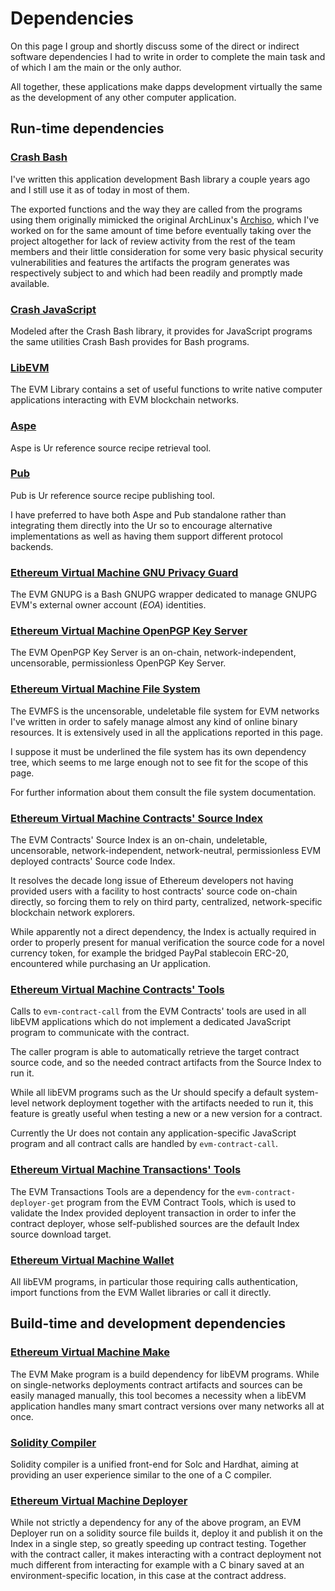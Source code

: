 # Dependencies

On this page I group and shortly discuss some of
the direct or indirect software dependencies
I had to write in order to complete the main
task and of which I am the main or the only author.

All together, these applications make
dapps development virtually the same as
the development of any other computer application.

## Run-time dependencies

### [Crash Bash](https://github.com/themartiancompany/crash-bash)

I've written this application development Bash library a couple years
ago and I still use it as of today in most of them.

The exported functions and the way they are called from the programs
using them originally mimicked the original
ArchLinux's
[Archiso](
  https://github.com/themartiancompany/archiso),
which I've worked on for the same amount of time before
eventually taking over the project altogether for lack
of review activity from the rest of the team members
and their little consideration for some very basic
physical security vulnerabilities and features the
artifacts the program generates was respectively
subject to and which had been readily and promptly
made available.

### [Crash JavaScript](https://github.com/themartiancompany/crash-js)

Modeled after the Crash Bash library, it provides for JavaScript
programs the same utilities Crash Bash provides for Bash
programs.

### [LibEVM](https://github.com/themartiancompany/libevm)

The EVM Library contains a set of useful functions to
write native computer applications interacting with
EVM blockchain networks.

### [Aspe](https://github.com/themartiancompany/aspe)

Aspe is Ur reference source recipe retrieval tool.

### [Pub](https://github.com/themartiancompany/pub)

Pub is Ur reference source recipe publishing tool.

I have preferred to have both Aspe and Pub standalone
rather than integrating them directly into the Ur
so to encourage alternative implementations as
well as having them support different protocol
backends.

### [Ethereum Virtual Machine GNU Privacy Guard](https://github.com/themartiancompany/evm-gnupg)

The EVM GNUPG is a Bash GNUPG wrapper dedicated to manage
GNUPG EVM's external owner account (*EOA*) identities.

### [Ethereum Virtual Machine OpenPGP Key Server](https://github.com/themartiancompany/evm-openpgp-keyserver)

The EVM OpenPGP Key Server is an on-chain, network-independent,
uncensorable, permissionless OpenPGP Key Server.

### [Ethereum Virtual Machine File System](https://github.com/themartiancompany/evmfs)

The EVMFS is the uncensorable, undeletable file system for EVM networks
I've written in order to safely manage almost any kind of online
binary resources.
It is extensively used in all the applications reported in this page.

I suppose it must be underlined the file system has its own dependency tree,
which seems to me large enough not to see fit for the scope of this page.

For further information about them consult the file system documentation.

### [Ethereum Virtual Machine Contracts' Source Index](https://github.com/themartiancompany/evm-contracts-source-index)

The EVM Contracts' Source Index is an on-chain, undeletable, uncensorable,
network-independent, network-neutral, permissionless EVM deployed contracts'
Source code Index.

It resolves the decade long issue of Ethereum developers not having provided
users with a facility to host contracts' source code on-chain directly,
so forcing them to rely on third party, centralized, network-specific
blockchain network explorers.

While apparently not a direct dependency, the Index is actually required
in order to properly present for manual verification the source code
for a novel currency token, for example the bridged PayPal stablecoin ERC-20,
encountered while purchasing an Ur application.

### [Ethereum Virtual Machine Contracts' Tools](https://github.com/themartiancompany/evm-contracts-tools)

Calls to `evm-contract-call` from the EVM Contracts' tools are used in
all libEVM applications which do not implement a dedicated JavaScript
program to communicate with the contract.

The caller program is able to automatically retrieve the target
contract source code, and so the needed contract artifacts from
the Source Index to run it.

While all libEVM programs such as the Ur should specify
a default system-level network deployment together with
the artifacts needed to run it, this feature is greatly
useful when testing a new or a new version for a contract.

Currently the Ur does not contain any application-specific JavaScript
program and all contract calls are handled by `evm-contract-call`.

### [Ethereum Virtual Machine Transactions' Tools](https://github.com/themartiancompany/evm-transactions-tools)

The EVM Transactions Tools are a dependency for the `evm-contract-deployer-get`
program from the EVM Contract Tools, which is used to validate the Index provided
deployent transaction in order to infer the contract deployer, whose
self-published sources are the default Index source download target.

### [Ethereum Virtual Machine Wallet](https://github.com/themartiancompany/evm-wallet)

All libEVM programs, in particular those requiring calls authentication,
import functions from the EVM Wallet libraries or call it directly.

## Build-time and development dependencies

### [Ethereum Virtual Machine Make](https://github.com/themartiancompany/evm-make)

The EVM Make program is a build dependency for
libEVM programs. While on single-networks deployments
contract artifacts and sources can be easily managed
manually, this tool becomes a necessity when a libEVM
application handles many smart contract versions
over many networks all at once.

### [Solidity Compiler](https://github.com/themartiancompany/solidity-compiler)

Solidity compiler is a unified front-end for Solc and Hardhat, aiming at
providing an user experience similar to the one of a C compiler.

### [Ethereum Virtual Machine Deployer](https://github.com/themartiancompany/evm-deployer)

While not strictly a dependency for any of the above program, an EVM Deployer
run on a solidity source file builds it, deploy it and publish it on the Index
in a single step, so greatly speeding up contract testing.
Together with the contract caller, it makes interacting with a contract deployment
not much different from interacting for example with a C binary saved
at an environment-specific location, in this case at the contract address.
